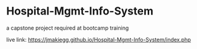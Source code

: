 # Hospital-Mgmt-Info-System
a capstone project required at bootcamp training 

live link: https://jmakiegg.github.io/Hospital-Mgmt-Info-System/index.php
